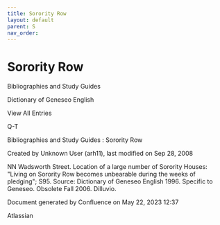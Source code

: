 ```yaml
---
title: Sorority Row
layout: default
parent: S
nav_order:
---
```


# Sorority Row

Bibliographies and Study Guides

Dictionary of Geneseo English

View All Entries

Q-T

Bibliographies and Study Guides : Sorority Row

Created by  Unknown User (arh11), last modified on Sep 28, 2008

NN Wadsworth Street. Location of a large number of Sorority Houses: &quot;Living on Sorority Row becomes unbearable during the weeks of pledging&quot;; S95. Source: Dictionary of Geneseo English 1996. Specific to Geneseo. Obsolete Fall 2006. Dilluvio.

Document generated by Confluence on May 22, 2023 12:37

Atlassian
